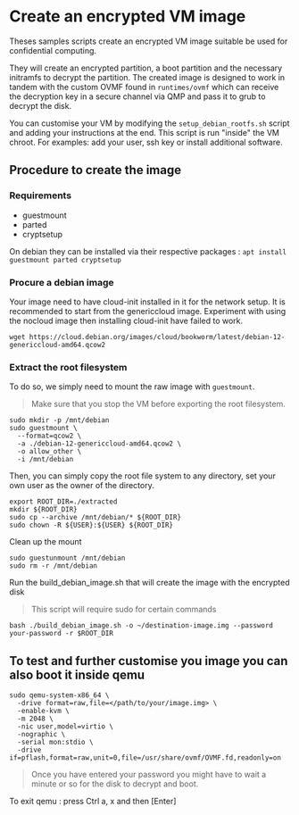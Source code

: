 # Create an encrypted VM image
Theses samples scripts create an encrypted VM image suitable be used for confidential computing.

They will create an encrypted partition, a boot partition and the necessary initramfs to decrypt the partition. The created image is designed to work in tandem with the custom OVMF found in `runtimes/ovmf` which can receive the decryption key in a secure channel via QMP and pass it to grub to decrypt the disk.  

You can customise your VM by modifying the `setup_debian_rootfs.sh` script and  adding your instructions at the end. This script is run "inside" the VM chroot. For examples: add your user, ssh key or install additional software. 


## Procedure to create the image
### Requirements
* guestmount
* parted
* cryptsetup

On debian they can be installed via their respective packages :
`apt install guestmount parted cryptsetup`

### Procure a debian image
Your image need to have cloud-init installed in it for the network setup. It is recommended to start from the genericcloud image. Experiment with using the nocloud image then installing cloud-init have failed to work.

```shell
wget https://cloud.debian.org/images/cloud/bookworm/latest/debian-12-genericcloud-amd64.qcow2
```

### Extract the root filesystem
To do so, we simply need to mount the raw image with `guestmount`.

> Make sure that you stop the VM before exporting the root filesystem.

```shell
sudo mkdir -p /mnt/debian
sudo guestmount \
  --format=qcow2 \
  -a ./debian-12-genericcloud-amd64.qcow2 \
  -o allow_other \
  -i /mnt/debian
```

Then, you can simply copy the root file system to any directory, set your own user
as the owner of the directory.

```shell
export ROOT_DIR=./extracted
mkdir ${ROOT_DIR}
sudo cp --archive /mnt/debian/* ${ROOT_DIR}
sudo chown -R ${USER}:${USER} ${ROOT_DIR}
```

Clean up the mount
```shell
sudo guestunmount /mnt/debian
sudo rm -r /mnt/debian
```


Run the build_debian_image.sh that will create the image with the encrypted disk 
> This script will require sudo for certain commands
```shell
bash ./build_debian_image.sh -o ~/destination-image.img --password your-password -r $ROOT_DIR
```


## To test and further customise you image you can also boot it inside qemu
```shell
sudo qemu-system-x86_64 \
  -drive format=raw,file=</path/to/your/image.img> \
  -enable-kvm \
  -m 2048 \
  -nic user,model=virtio \
  -nographic \
  -serial mon:stdio \
  -drive if=pflash,format=raw,unit=0,file=/usr/share/ovmf/OVMF.fd,readonly=on
  ```

> Once you have entered your password you might have to wait a minute or so for the disk to decrypt and boot.

To exit qemu : press Ctrl a, x and then [Enter]